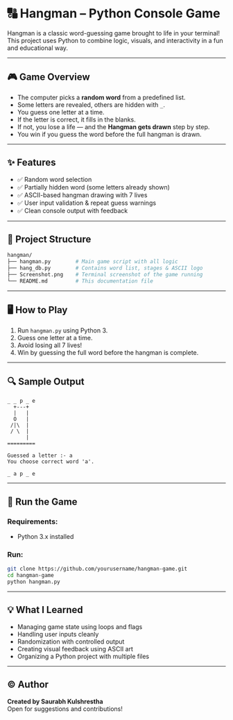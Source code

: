 # 🔠 Hangman – Python Console Game

Hangman is a classic word-guessing game brought to life in your terminal!\
This project uses Python to combine logic, visuals, and interactivity in a fun and educational way.

---

## 🎮 Game Overview

- The computer picks a **random word** from a predefined list.
- Some letters are revealed, others are hidden with `_`.
- You guess one letter at a time.
- If the letter is correct, it fills in the blanks.
- If not, you lose a life — and the **Hangman gets drawn** step by step.
- You win if you guess the word before the full hangman is drawn.

---

## ✨ Features

- ✅ Random word selection
- ✅ Partially hidden word (some letters already shown)
- ✅ ASCII-based hangman drawing with 7 lives
- ✅ User input validation & repeat guess warnings
- ✅ Clean console output with feedback

---

## 📂 Project Structure

```bash
hangman/
├── hangman.py        # Main game script with all logic
├── hang_db.py        # Contains word list, stages & ASCII logo
├── Screenshot.png    # Terminal screenshot of the game running
└── README.md         # This documentation file
```

---

## 🖥️ How to Play

1. Run `hangman.py` using Python 3.
2. Guess one letter at a time.
3. Avoid losing all 7 lives!
4. Win by guessing the full word before the hangman is complete.

---

## 🔍 Sample Output

```
_ _ p _ e
  +---+
  |   |
  O   |
 /|\  |
 / \  |
      |
=========

Guessed a letter :- a
You choose correct word 'a'.

_ a p _ e
```

---

## 🚀 Run the Game

### Requirements:

- Python 3.x installed

### Run:

```bash
git clone https://github.com/yourusername/hangman-game.git
cd hangman-game
python hangman.py
```

---

## 💡 What I Learned

- Managing game state using loops and flags
- Handling user inputs cleanly
- Randomization with controlled output
- Creating visual feedback using ASCII art
- Organizing a Python project with multiple files

---

## © Author

**Created by Saurabh Kulshrestha**\
Open for suggestions and contributions!
